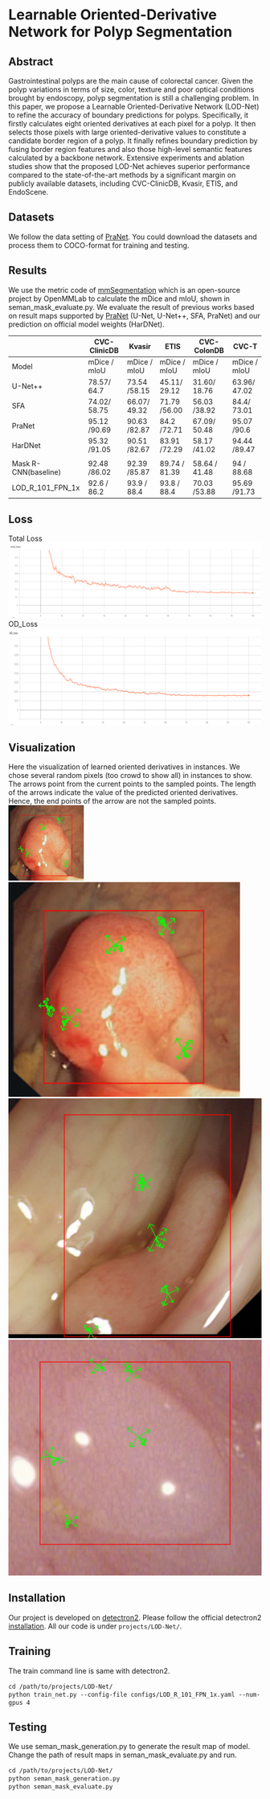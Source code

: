 # Learnable Oriented-Derivative Network for Polyp Segmentation

## Abstract

Gastrointestinal polyps are the main cause of colorectal cancer.  Given the polyp variations in terms of size, color, texture and poor optical conditions brought by endoscopy, polyp segmentation is still a challenging problem. In this paper, we propose a Learnable Oriented-Derivative Network (LOD-Net) to refine the accuracy of boundary predictions for polyps. Specifically, it firstly calculates eight oriented derivatives at each pixel for a polyp. It then selects those pixels with large oriented-derivative values to constitute a candidate border region of a polyp. It finally refines boundary prediction by fusing border region features and also those high-level semantic features calculated by a backbone network. Extensive experiments and ablation studies show that the proposed LOD-Net achieves superior performance compared to the state-of-the-art methods by a significant margin on publicly available datasets, including CVC-ClinicDB, Kvasir, ETIS, and EndoScene. 




## Datasets

We follow the data setting of [PraNet](https://github.com/DengPingFan/PraNet). You could download the datasets and process them to COCO-format for training and testing.

## Results
We use the metric code of [mmSegmentation](https://github.com/open-mmlab/mmsegmentation) which is an open-source project by OpenMMLab to calculate the mDice and mIoU, shown in seman_mask_evaluate.py. We evaluate the result of previous works based on result maps supported by [PraNet](https://github.com/DengPingFan/PraNet) (U-Net, U-Net++, SFA, PraNet) and our prediction on official model weights (HarDNet). 

|                     |CVC-ClinicDB  |       Kvasir   |        ETIS    |  CVC-ColonDB    |     CVC-T   |
|---------------------|--------------------|-----------------------------|----|----------------|----------|
|Model                |  mDice    /  mIoU   |  mDice   /  mIoU   |  mDice   /  mIoU  |  mDice   /  mIoU  |  mDice   /  mIoU   |
|U-Net++	|78.57/	64.7	|73.54	/58.15|	45.11/	29.12|	31.60/	18.76	|63.96/	47.02|
|SFA	|74.02/	58.75|	66.07/	49.32	|71.79	/56.00|	56.03	/38.92	|84.4/	73.01|
|PraNet	|95.12	/90.69|	90.63	/82.87	|84.2	/72.71|	67.09/	50.48|	95.07	/90.6|
|HarDNet|	95.32	/91.05|	90.51	/82.67|	83.91	/72.29|	58.17	/41.02	|94.44	/89.47|
|                   |                     |                     |                    | |                     |
|Mask R-CNN(baseline)|	92.48	/86.02	|  92.39	/85.87	|  89.74 / 81.39 |	58.64 /	41.48 |	94	/ 88.68        |
| LOD_R_101_FPN_1x    |   92.6   /  86.2   |   93.9   /   88.4  |   93.8   /   88.4  |   70.03	/53.88 |	95.69	/91.73|


## Loss
Total Loss
![image](https://github.com/midsdsy/LOD-Net/blob/master/imgs/total_loss.png)
OD_Loss
![image](https://github.com/midsdsy/LOD-Net/blob/master/imgs/od_loss.png)

## Visualization 
Here the visualization of learned oriented derivatives in instances. We chose several random pixels (too crowd to show all) in instances to show. The arrows point from the current points to the sampled points. The length of the arrows indicate the value of the predicted oriented derivatives. Hence, the end points of the arrow are not the sampled points.
<img width="150" height="150" src="https://github.com/midsdsy/LOD-Net/blob/master/imgs/01.png"/>
![image](https://github.com/midsdsy/LOD-Net/blob/master/imgs/01.png)
![image](https://github.com/midsdsy/LOD-Net/blob/master/imgs/02.png)
![image](https://github.com/midsdsy/LOD-Net/blob/master/imgs/03.png)

## Installation

Our project is developed on [detectron2](https://github.com/facebookresearch/detectron2). Please follow the official detectron2 [installation](https://github.com/facebookresearch/detectron2/blob/master/INSTALL.md). All our code is under `projects/LOD-Net/`. 

## Training
The train command line is same with detectron2.
```
cd /path/to/projects/LOD-Net/
python train_net.py --config-file configs/LOD_R_101_FPN_1x.yaml --num-gpus 4
```

## Testing
We use seman_mask_generation.py to generate the result map of model. Change the path of result maps in seman_mask_evaluate.py and run.
```
cd /path/to/projects/LOD-Net/
python seman_mask_generation.py
python seman_mask_evaluate.py
```

